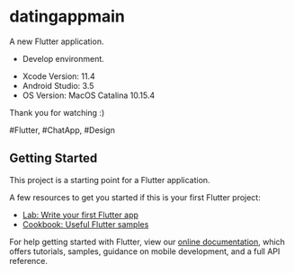 # datingappmain

A new Flutter application.

* Develop environment.

- Xcode Version: 11.4
- Android Studio: 3.5
- OS Version: MacOS Catalina 10.15.4

Thank you for watching :)

#Flutter, #ChatApp, #Design

## Getting Started

This project is a starting point for a Flutter application.

A few resources to get you started if this is your first Flutter project:

- [Lab: Write your first Flutter app](https://flutter.dev/docs/get-started/codelab)
- [Cookbook: Useful Flutter samples](https://flutter.dev/docs/cookbook)

For help getting started with Flutter, view our
[online documentation](https://flutter.dev/docs), which offers tutorials,
samples, guidance on mobile development, and a full API reference.
